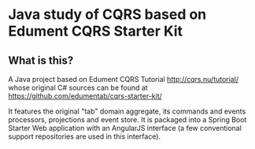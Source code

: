 # Java study of CQRS based on Edument CQRS Starter Kit

## What is this?

A Java project based on Edument CQRS Tutorial http://cqrs.nu/tutorial/ whose 
original C# sources can be found at 
https://github.com/edumentab/cqrs-starter-kit/

It features the original "tab" domain aggregate, its commands and events 
processors, projections and event store. It is packaged into a Spring Boot 
Starter Web application with an AngularJS interface (a few conventional 
support repositories are used in this interface).